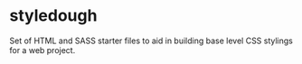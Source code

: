 # styledough
Set of HTML and SASS starter files to aid in building base level CSS stylings for a web project.

